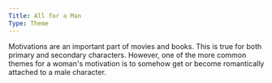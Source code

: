 ```yaml
---
Title: All for a Man
Type: Theme
---
```


Motivations are an important part of movies and books. This is true for both primary and secondary characters. However, one of the more common themes for a woman's motivation is to somehow get or become romantically attached to a male character.
